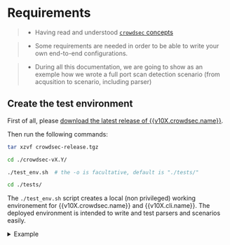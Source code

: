 # Requirements

> - Having read and understood [`crowdsec` concepts](/Crowdsec/v1/getting_started/concepts/)

> - Some requirements are needed in order to be able to write your own end-to-end configurations.

> - During all this documentation, we are going to show as an exemple how we wrote a full port scan detection scenario (from acqusition to scenario, including parser)


## Create the test environment

First of all, please [download the latest release of {{v10X.crowdsec.name}}](https://github.com/crowdsecurity/crowdsec/releases).

Then run the following commands:

```bash
tar xzvf crowdsec-release.tgz
```
```bash
cd ./crowdsec-vX.Y/
```
```bash
./test_env.sh  # the -o is facultative, default is "./tests/"
```
```bash
cd ./tests/
```

The `./test_env.sh` script creates a local (non privileged) working environement for {{v10X.crowdsec.name}} and {{v10X.cli.name}}.
The deployed environment is intended to write and test parsers and scenarios easily.


<details>
  <summary>Example</summary>

```bash
$ tar xzvf ./crowdsec-release.tgz
$ cd ./crowdsec-v*/
$ ./test_env.sh 
[12/11/2020:11:45:19][INFO] Creating test arboresence in /tmp/crowdsec-v1.0.0/tests
[12/11/2020:11:45:19][INFO] Arboresence created
[12/11/2020:11:45:19][INFO] Copying needed files for tests environment
[12/11/2020:11:45:19][INFO] Files copied
[12/11/2020:11:45:19][INFO] Setting up configurations
INFO[0000] Machine 'test' created successfully          
INFO[0000] API credentials dumped to '/tmp/crowdsec-v1.0.0/tests/config/local_api_credentials.yaml' 
INFO[0000] Wrote new 73826 bytes index to /tmp/crowdsec-v1.0.0/tests/config/hub/.index.json 
INFO[0000] crowdsecurity/syslog-logs : OK               
INFO[0000] crowdsecurity/geoip-enrich : OK              
INFO[0000] downloading data 'https://crowdsec-statics-assets.s3-eu-west-1.amazonaws.com/GeoLite2-City.mmdb' in '/tmp/crowdsec-v1.0.0/tests/data/GeoLite2-City.mmdb' 
INFO[0002] downloading data 'https://crowdsec-statics-assets.s3-eu-west-1.amazonaws.com/GeoLite2-ASN.mmdb' in '/tmp/crowdsec-v1.0.0/tests/data/GeoLite2-ASN.mmdb' 
INFO[0003] crowdsecurity/dateparse-enrich : OK          
INFO[0003] crowdsecurity/sshd-logs : OK                 
INFO[0004] crowdsecurity/ssh-bf : OK                    
INFO[0004] crowdsecurity/sshd : OK                      
WARN[0004] crowdsecurity/sshd : overwrite               
INFO[0004] crowdsecurity/linux : OK                     
INFO[0004] /tmp/crowdsec-v1.0.0/tests/config/collections doesn't exist, create 
INFO[0004] Enabled parsers : crowdsecurity/syslog-logs  
INFO[0004] Enabled parsers : crowdsecurity/geoip-enrich 
INFO[0004] Enabled parsers : crowdsecurity/dateparse-enrich 
INFO[0004] Enabled parsers : crowdsecurity/sshd-logs    
INFO[0004] Enabled scenarios : crowdsecurity/ssh-bf     
INFO[0004] Enabled collections : crowdsecurity/sshd     
INFO[0004] Enabled collections : crowdsecurity/linux    
INFO[0004] Enabled crowdsecurity/linux                  
INFO[0004] Run 'systemctl reload crowdsec' for the new configuration to be effective. 
[12/11/2020:11:45:25][INFO] Environment is ready in /tmp/crowdsec-v1.0.0/tests

```


